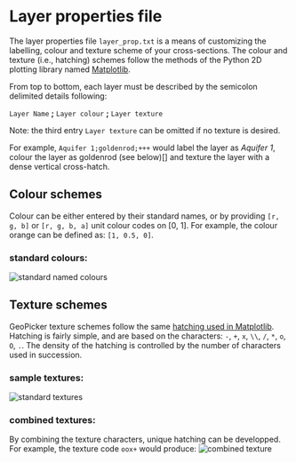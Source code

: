 # Layer properties file

The layer properties file `layer_prop.txt` is a means of customizing the labelling, colour and texture scheme of your cross-sections. The colour and texture (i.e., hatching) schemes follow the methods of the Python 2D plotting library named [Matplotlib](http://matplotlib.org).

From top to bottom, each layer must be described by the semicolon delimited details following:

`Layer Name` **;** `Layer colour` **;** `Layer texture`

Note: the third entry `Layer texture` can be omitted if no texture is desired.

For example, `Aquifer 1;goldenrod;+++` would label the layer as _Aquifer 1_, colour the layer as goldenrod (see below)[] and texture the layer with a dense vertical cross-hatch.

## Colour schemes

Colour can be either entered by their standard names, or by providing `[r, g, b]` or `[r, g, b, a]` unit colour codes on [0, 1]. For example, the colour orange can be defined as: `[1, 0.5, 0]`.

### standard colours:

![standard named colours](\images\colours_1.png)

## Texture schemes

GeoPicker texture schemes follow the same [hatching used in Matplotlib](http://matplotlib.org/examples/pylab_examples/hatch_demo.html). Hatching is fairly simple, and are based on the characters: `-`, `+`, `x`, `\\`, `/`, `*`, `o`, `O`, `.`. The density of the hatching is controlled by the number of characters used in succession.

### sample textures:

![standard textures](\images\textures_1.png)

### combined textures:

By combining the texture characters, unique hatching can be developped. For example, the texture code `oox+` would produce: ![combined texture](\images\textures_2.png)

